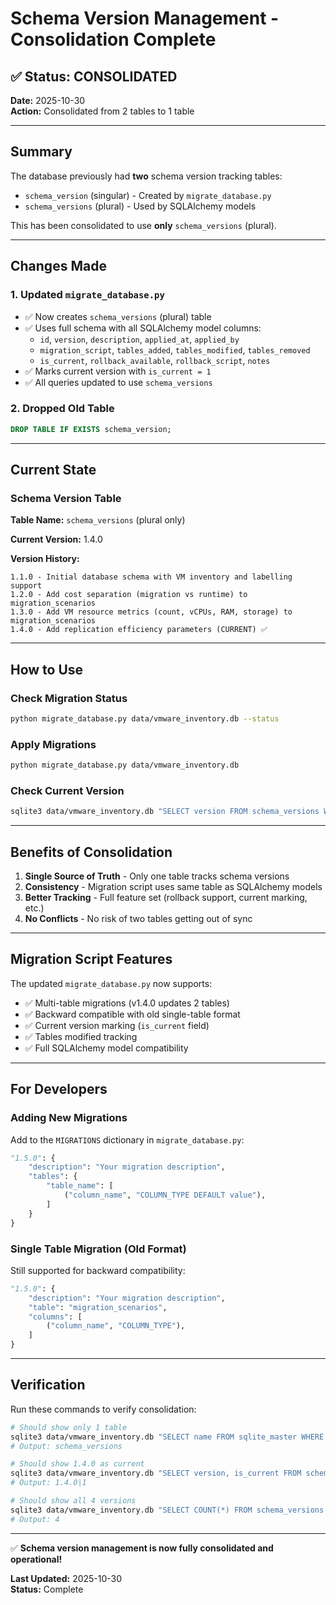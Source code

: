 # Schema Version Management - Consolidation Complete

## ✅ Status: CONSOLIDATED

**Date:** 2025-10-30  
**Action:** Consolidated from 2 tables to 1 table

---

## Summary

The database previously had **two** schema version tracking tables:
- `schema_version` (singular) - Created by `migrate_database.py`
- `schema_versions` (plural) - Used by SQLAlchemy models

This has been consolidated to use **only** `schema_versions` (plural).

---

## Changes Made

### 1. Updated `migrate_database.py`

- ✅ Now creates `schema_versions` (plural) table
- ✅ Uses full schema with all SQLAlchemy model columns:
  - `id`, `version`, `description`, `applied_at`, `applied_by`
  - `migration_script`, `tables_added`, `tables_modified`, `tables_removed`
  - `is_current`, `rollback_available`, `rollback_script`, `notes`
- ✅ Marks current version with `is_current = 1`
- ✅ All queries updated to use `schema_versions`

### 2. Dropped Old Table

```sql
DROP TABLE IF EXISTS schema_version;
```

---

## Current State

### Schema Version Table

**Table Name:** `schema_versions` (plural only)

**Current Version:** 1.4.0

**Version History:**
```
1.1.0 - Initial database schema with VM inventory and labelling support
1.2.0 - Add cost separation (migration vs runtime) to migration_scenarios
1.3.0 - Add VM resource metrics (count, vCPUs, RAM, storage) to migration_scenarios
1.4.0 - Add replication efficiency parameters (CURRENT) ✅
```

---

## How to Use

### Check Migration Status

```bash
python migrate_database.py data/vmware_inventory.db --status
```

### Apply Migrations

```bash
python migrate_database.py data/vmware_inventory.db
```

### Check Current Version

```bash
sqlite3 data/vmware_inventory.db "SELECT version FROM schema_versions WHERE is_current = 1;"
```

---

## Benefits of Consolidation

1. **Single Source of Truth** - Only one table tracks schema versions
2. **Consistency** - Migration script uses same table as SQLAlchemy models
3. **Better Tracking** - Full feature set (rollback support, current marking, etc.)
4. **No Conflicts** - No risk of two tables getting out of sync

---

## Migration Script Features

The updated `migrate_database.py` now supports:

- ✅ Multi-table migrations (v1.4.0 updates 2 tables)
- ✅ Backward compatible with old single-table format
- ✅ Current version marking (`is_current` field)
- ✅ Tables modified tracking
- ✅ Full SQLAlchemy model compatibility

---

## For Developers

### Adding New Migrations

Add to the `MIGRATIONS` dictionary in `migrate_database.py`:

```python
"1.5.0": {
    "description": "Your migration description",
    "tables": {
        "table_name": [
            ("column_name", "COLUMN_TYPE DEFAULT value"),
        ]
    }
}
```

### Single Table Migration (Old Format)

Still supported for backward compatibility:

```python
"1.5.0": {
    "description": "Your migration description",
    "table": "migration_scenarios",
    "columns": [
        ("column_name", "COLUMN_TYPE"),
    ]
}
```

---

## Verification

Run these commands to verify consolidation:

```bash
# Should show only 1 table
sqlite3 data/vmware_inventory.db "SELECT name FROM sqlite_master WHERE type='table' AND name LIKE 'schema%';"
# Output: schema_versions

# Should show 1.4.0 as current
sqlite3 data/vmware_inventory.db "SELECT version, is_current FROM schema_versions WHERE is_current = 1;"
# Output: 1.4.0|1

# Should show all 4 versions
sqlite3 data/vmware_inventory.db "SELECT COUNT(*) FROM schema_versions;"
# Output: 4
```

---

✅ **Schema version management is now fully consolidated and operational!**

**Last Updated:** 2025-10-30  
**Status:** Complete
